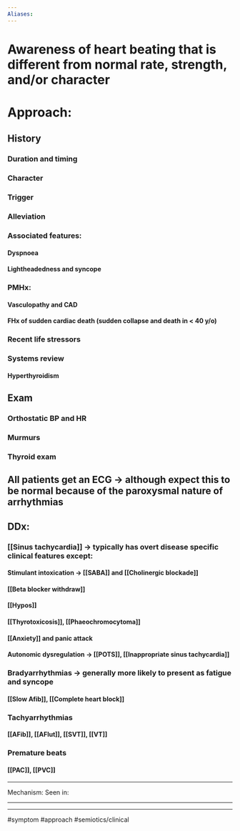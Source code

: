```yaml
---
Aliases:
---
```

# Awareness of heart beating that is different from normal rate, strength, and/or character

# Approach:
## History
### Duration and timing
### Character
### Trigger 
### Alleviation 
### Associated features: 
#### Dyspnoea
#### Lightheadedness and syncope
### PMHx:
#### Vasculopathy and CAD
#### FHx of sudden cardiac death (sudden collapse and death in < 40 y/o)
### Recent life stressors
### Systems review
#### Hyperthyroidism
## Exam
### Orthostatic BP and HR
### Murmurs 
### Thyroid exam
## All patients get an ECG -> although expect this to be normal because of the paroxysmal nature of arrhythmias 

## DDx: 
### [[Sinus tachycardia]] -> typically has overt disease specific clinical features except:
#### Stimulant intoxication -> [[SABA]] and [[Cholinergic blockade]]
#### [[Beta blocker withdraw]]
#### [[Hypos]]
#### [[Thyrotoxicosis]], [[Phaeochromocytoma]]
#### [[Anxiety]] and panic attack
#### Autonomic dysregulation -> [[POTS]], [[Inappropriate sinus tachycardia]]
### Bradyarrhythmias -> generally more likely to present as fatigue and syncope
#### [[Slow Afib]], [[Complete heart block]]
### Tachyarrhythmias
#### [[AFib]], [[AFlut]], [[SVT]], [[VT]]
### Premature beats
#### [[PAC]], [[PVC]]

---
Mechanism:
Seen in: 

---


---
#symptom #approach #semiotics/clinical 



